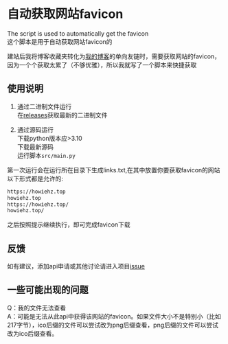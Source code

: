 # 自动获取网站favicon

The script is used to automatically get the favicon  
这个脚本是用于自动获取网站favicon的

建站后我将博客收藏夹转化为[我的博客](https://howiehz.top/links)的单向友链时，需要获取网站的favicon，因为一个个获取太累了（不够优雅），所以我就写了一个脚本来快捷获取

## 使用说明

1. 通过二进制文件运行  
    在[releases](https://github.com/HowieHz/get_favicon/releases)获取最新的二进制文件

2. 通过源码运行  
    下载python版本应>3.10  
    下载最新源码  
    运行脚本`src/main.py`  

第一次运行会在运行所在目录下生成links.txt,在其中放置你要获取favicon的网站
以下形式都是允许的:

```txt
https://howiehz.top
howiehz.top
https://howiehz.top/
howiehz.top/
```

之后按照提示继续执行，即可完成favicon下载

## 反馈

如有建议，添加api申请或其他讨论请进入项目[issue](https://github.com/HowieHz/get_favicon/issues)

## 一些可能出现的问题

Q：我的文件无法查看  
A：可能是无法从此api中获得该网站的favicon。如果文件大小不是特别小（比如217字节），ico后缀的文件可以尝试改为png后缀查看，png后缀的文件可以尝试改为ico后缀查看。
